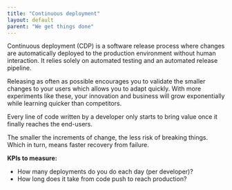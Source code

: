 ```yaml
---
title: "Continuous deployment"
layout: default
parent: "We get things done"
---
```


Continuous deployment (CDP) is a software release process where changes are automatically deployed to the production environment without human interaction. It relies solely on automated testing and an automated release pipeline.

Releasing as often as possible encourages you to validate the smaller changes to your users which allows you to adapt quickly. With more experiments like these, your innovation and business will grow exponentially while learning quicker than competitors.

Every line of code written by a developer only starts to bring value once it finally reaches the end-users.

The smaller the increments of change, the less risk of breaking things. Which in turn, means faster recovery from failure.

**KPIs to measure:**

- How many deployments do you do each day (per developer)?
- How long does it take from code push to reach production?
